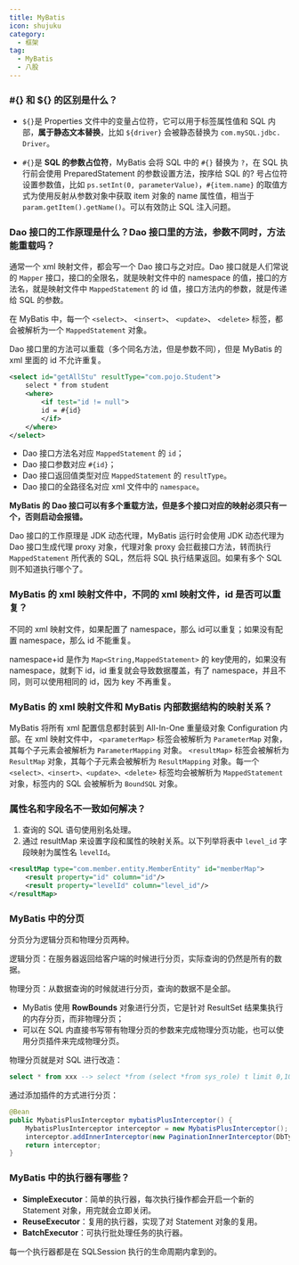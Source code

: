 ```yaml
---
title: MyBatis
icon: shujuku
category:
  - 框架
tag:
  - MyBatis
  - 八股
---
```


### #{} 和 ${} 的区别是什么？

- `${}`是 Properties 文件中的变量占位符，它可以用于标签属性值和 SQL 内部，**属于静态文本替换**，比如 `${driver}` 会被静态替换为 `com.mySQL.jdbc. Driver`。

- `#{}`是 **SQL 的参数占位符**，MyBatis 会将 SQL 中的 `#{}` 替换为 `?`，在 SQL 执行前会使用 PreparedStatement 的参数设置方法，按序给 SQL 的? 号占位符设置参数值，比如 `ps.setInt(0, parameterValue)`，`#{item.name}` 的取值方式为使用反射从参数对象中获取 item 对象的 name 
  属性值，相当于 `param.getItem().getName()`。可以有效防止 SQL 注入问题。

### Dao 接口的工作原理是什么？Dao 接口里的方法，参数不同时，方法能重载吗？

通常一个 xml 映射文件，都会写一个 Dao 接口与之对应。Dao 接口就是人们常说的 `Mapper` 接口，接口的全限名，就是映射文件中的 namespace 的值，接口的方法名，就是映射文件中 `MappedStatement` 的 id 值，接口方法内的参数，就是传递给 SQL 的参数。

在 MyBatis 中，每一个 `<select>`、 `<insert>`、 `<update>`、 `<delete>` 标签，都会被解析为一个 `MappedStatement` 对象。

Dao 接口里的方法可以重载（多个同名方法，但是参数不同），但是 MyBatis 的 xml 里面的 id 不允许重复。

```xml
<select id="getAllStu" resultType="com.pojo.Student">
    select * from student
    <where>
        <if test="id != null">
        id = #{id}
        </if>
    </where>
</select>
```

- Dao 接口方法名对应 `MappedStatement` 的 `id`；
- Dao 接口参数对应 `#{id}`；
- Dao 接口返回值类型对应 `MappedStatement` 的 `resultType`。
- Dao 接口的全路径名对应 xml 文件中的 `namespace`。

**MyBatis 的 Dao 接口可以有多个重载方法，但是多个接口对应的映射必须只有一个，否则启动会报错。**

Dao 接口的工作原理是 JDK 动态代理，MyBatis 运行时会使用 JDK 动态代理为 Dao 接口生成代理 proxy 对象，代理对象 proxy 会拦截接口方法，转而执行 `MappedStatement` 所代表的 SQL，然后将 SQL 执行结果返回。如果有多个 SQL 则不知道执行哪个了。

### MyBatis 的 xml 映射文件中，不同的 xml 映射文件，id 是否可以重复？

不同的 xml 映射文件，如果配置了 namespace，那么 id可以重复；如果没有配置 namespace，那么 id 不能重复。

namespace+id 是作为 `Map<String,MappedStatement>` 的 key使用的，如果没有 namespace，就剩下 id，id 重复就会导致数据覆盖，有了 namespace，并且不同，则可以使用相同的 id，因为 key 不再重复。

### MyBatis 的 xml 映射文件和 MyBatis 内部数据结构的映射关系？

MyBatis 将所有 xml 配置信息都封装到 All-In-One 重量级对象 Configuration 内部。在 xml 映射文件中， `<parameterMap>` 标签会被解析为 `ParameterMap` 对象，其每个子元素会被解析为 `ParameterMapping` 对象。 `<resultMap>` 标签会被解析为 `ResultMap` 对象，其每个子元素会被解析为 `ResultMapping` 对象。每一个 `<select>、<insert>、<update>、<delete>` 标签均会被解析为 `MappedStatement` 对象，标签内的 SQL 会被解析为 `BoundSQL` 对象。

### 属性名和字段名不一致如何解决？

1. 查询的 SQL 语句使用别名处理。
2. 通过 resultMap 来设置字段和属性的映射关系。以下列举将表中 `level_id` 字段映射为属性名 `levelId`。

```xml
<resultMap type="com.member.entity.MemberEntity" id="memberMap">
    <result property="id" column="id"/>
    <result property="levelId" column="level_id"/>  
</resultMap>
```

### MyBatis 中的分页

分页分为逻辑分页和物理分页两种。

逻辑分页：在服务器返回给客户端的时候进行分页，实际查询的仍然是所有的数据。

物理分页：从数据查询的时候就进行分页，查询的数据不是全部。

* MyBatis 使用 **RowBounds** 对象进行分页，它是针对 ResultSet 结果集执行的内存分页，而非物理分页；
* 可以在 SQL 内直接书写带有物理分页的参数来完成物理分页功能，也可以使用分页插件来完成物理分页。

物理分页就是对 SQL 进行改造：

```SQL
select * from xxx --> select *from (select *from sys_role) t limit 0,10
```

通过添加插件的方式进行分页：

```java
@Bean
public MybatisPlusInterceptor mybatisPlusInterceptor() {
    MybatisPlusInterceptor interceptor = new MybatisPlusInterceptor();
    interceptor.addInnerInterceptor(new PaginationInnerInterceptor(DbType.MYSQL));
    return interceptor;
}
```

### MyBatis 中的执行器有哪些？

- **SimpleExecutor**：简单的执行器，每次执行操作都会开启一个新的 Statement 对象，用完就会立即关闭。
- **ReuseExecutor**：复用的执行器，实现了对 Statement 对象的复用。
- **BatchExecutor**：可执行批处理任务的执行器。

每一个执行器都是在 SQLSession 执行的生命周期内拿到的。
